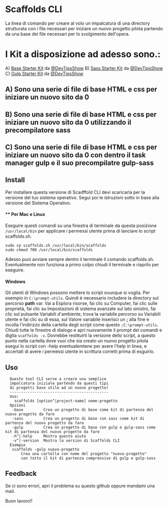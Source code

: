 # Scaffolds CLI
La linea di comando per creare al volo un impalcatura di una directory  strutturata con i file necessari
per iniziare un nuovo progetto pilota partendo da una base dei file necessari per lo svolgimento dell'opera.

# I Kit a disposizione ad adesso sono.:

A) [Base Starter Kit](http://devtipsstarterkit.com) da [@DevTipsShow](https://twitter.com/DevTipsShow)
B) [Sass Starter Kit](http://devtipsstarterkit.com) da [@DevTipsShow](https://twitter.com/DevTipsShow)
C) [Gulp Starter Kit](http://devtipsstarterkit.com) da [@DevTipsShow](https://twitter.com/DevTipsShow)

## A) Sono una serie di file di base HTML e css per iniziare un nuovo sito da 0 
## B) Sono una serie di file di base HTML e css per iniziare un nuovo sito da 0 utilizzando il precompilatore sass 
## C) Sono una serie di file di base HTML e css per iniziare un nuovo sito da 0 con dentro il task manager gulp e il suo precompilatre gulp-sass 

## Install
Per installare questa versione di Scadffold CLI devi scaricarla per la versione del tuo sistema operativo.
Segui poi le istruzioni sotto in base alla versione del Sistema Operativo.

#### ** Per Mac e Linux
Eseguire questi comandi su una finestra di terminale 
da questa posizione `/usr/local/bin` per applicare i permessi utente prima di lanciare lo script scaffolds.sh.
```
sudo cp scaffolds.sh /usr/local/bin/scaffolds
sudo chmod 700 /usr/local/bin/scaffolds
```
Adesso puoi avviare sempre dentro il terminale il comando scaffolds.sh. 
Eventualmente non funziona a primo colpo chiudi il terminale e riaprilo per eseguire.

#### Windows
Gli utenti di Windows possono mettere lo script ovunque si voglia. Per esempio in `C:\prompt-utils`. 
Quindi è necessario includere la directory sul percorso **path** var. Vai a Esplora risorse, fai clic su Computer, fai clic sulle proprietà, fai clic su Impostazioni di sistema avanzate sul lato sinistro, fai clic sul pulsante Variabili d'ambiente, trova la variabile percorso su Variabili utente e fai clic su di essa, sul Valore variabile inserisci un **;** alla fine e incolla l'indirizzo della cartella degli script come questo `;C:\prompt-utils`. 
Chiudi tutte le finestre di dialogo e apri nuovamente il prompt dei comandi e digita `scaffolds -v`. Dovrebbe restituirti la versione dello script, a questo punto nella cartella dove vuoi che sia creato un nuovo progetto pilota esegui lo script con -help eventualemtene per avere l'help in linea, e accertati di avere i permessi utente in scrittura corretti prima di esguirlo.

## Uso
```
  Questo tool CLI serve a creare una semplice
  impalcatura iniziale partendo da questi tipi 
  di progetti base utile ad un nuovo progetto!
  --------------------------------------------
  Uso:
    scaffolds [option^|project-name] nome-progetto
  Opzioni
   -base         Crea un progetto di base come kit di partenza del nuovo progetto da fare
   -sass         Crea un progetto di base con sass come kit di partenza del nuovo progetto da fare
   -gulp         Crea un progetto di base con gulp e gulp-sass come kit di partenza del nuovo progetto da fare
   -h^|-help     Mostra questo aiuto 
   -v^|-version  Mostra la version di Scaffolds CLI
  Esempio
   scaffolds -gulp nuovo-progetto
       Crea una cartella con nome del progetto "nuovo-progetto"
       con tutto il kit di partenza comprensivo di gulp e gulp-sass
```

## Feedback
Se ci sono errori, apri il problema su questo github oppure mandami una mail.

Buon lavoro!!
